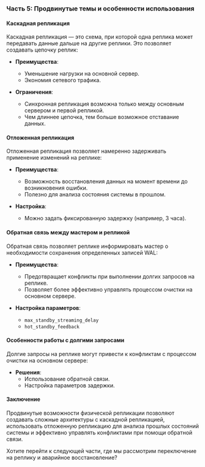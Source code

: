### Часть 5: Продвинутые темы и особенности использования

#### Каскадная репликация
Каскадная репликация — это схема, при которой одна реплика может передавать данные дальше на другие реплики. Это позволяет создавать цепочку реплик:

- **Преимущества**:
  - Уменьшение нагрузки на основной сервер.
  - Экономия сетевого трафика.

- **Ограничения**:
  - Синхронная репликация возможна только между основным сервером и первой репликой.
  - Чем длиннее цепочка, тем больше возможное отставание данных.

#### Отложенная репликация
Отложенная репликация позволяет намеренно задерживать применение изменений на реплике:

- **Преимущества**:
  - Возможность восстановления данных на момент времени до возникновения ошибки.
  - Полезно для анализа состояния системы в прошлом.

- **Настройка**:
  - Можно задать фиксированную задержку (например, 3 часа).

#### Обратная связь между мастером и репликой
Обратная связь позволяет реплике информировать мастер о необходимости сохранения определенных записей WAL:

- **Преимущества**:
  - Предотвращает конфликты при выполнении долгих запросов на реплике.
  - Позволяет более эффективно управлять процессом очистки на основном сервере.

- **Настройка параметров**:
  - `max_standby_streaming_delay`
  - `hot_standby_feedback`

#### Особенности работы с долгими запросами
Долгие запросы на реплике могут привести к конфликтам с процессом очистки на основном сервере:

- **Решения**:
  - Использование обратной связи.
  - Настройка параметров задержки.

#### Заключение
Продвинутые возможности физической репликации позволяют создавать сложные архитектуры с каскадной репликацией, использовать отложенную репликацию для анализа прошлых состояний системы и эффективно управлять конфликтами при помощи обратной связи.

Хотите перейти к следующей части, где мы рассмотрим переключение на реплику и аварийное восстановление?